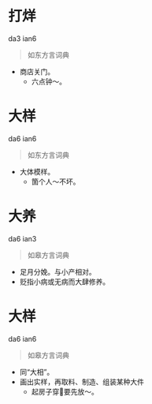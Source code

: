 # 打烊
da3 ian6
> 如东方言词典
- 商店关门。
  - 六点钟～。

# 大样
da6 ian6
> 如东方言词典
- 大体模样。
  - 箇个人～不坏。

# 大养
da6 ian3
> 如皋方言词典
- 足月分娩。与小产相对。
- 贬指小病或无病而大肆修养。

# 大样
da6 ian6
> 如皋方言词典
- 同“大相”。
- 画出实样，再取料、制造、组装某种大件
  - 起房子穿𢉤要先放～。
